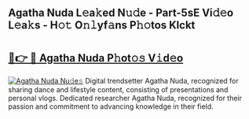 ## Agatha Nuda L𝚎a𝚔ed N𝚞𝚍e - Part-5sE Vi𝚍𝚎o L𝚎a𝚔s - H𝚘𝚝 O𝚗𝚕yf𝚊ns P𝚑𝚘tos Klckt

# <h2><a href="http://kf8u3a.oniu.top/?m=Agatha+Nuda">🔗👉 🔴 Agatha Nuda P𝚑ot𝚘𝚜 V𝚒d𝚎o</a></h2>

[![Agatha Nuda Nu𝚍e𝚜](https://i.imgur.com/0qMVB7G.gif)](http://kf8u3a.oniu.top/?m=Agatha+Nuda)
Digital trendsetter Agatha Nuda, recognized for sharing dance and lifestyle content, consisting of presentations and personal vlogs. Dedicated researcher Agatha Nuda, recognized for their passion and commitment to advancing knowledge in their field.  

